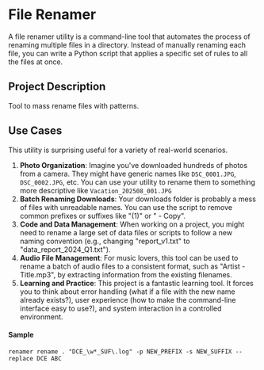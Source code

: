 # File Renamer

A file renamer utility is a command-line tool that automates the process of renaming multiple files in a directory. Instead of manually renaming each file, you can write a Python script that applies a specific set of rules to all the files at once.

## Project Description

Tool to mass rename files with patterns.


## Use Cases
This utility is surprising useful for a variety of real-world scenarios.

1. **Photo Organization**: Imagine you've downloaded hundreds of photos from a camera. They might have generic names like `DSC_0001.JPG`, `DSC_0002.JPG`, etc. You can use your utility to rename them to something more descriptive like `Vacation_202508_001.JPG`
2. **Batch Renaming Downloads**: Your downloads folder is probably a mess of files with unreadable names. You can use the script to remove common prefixes or suffixes like "(1)" or " - Copy".
3. **Code and Data Management**: When working on a project, you might need to rename a large set of data files or scripts to follow a new naming convention (e.g., changing "report_v1.txt" to "data_report_2024_Q1.txt").
4. **Audio File Management**: For music lovers, this tool can be used to rename a batch of audio files to a consistent format, such as "Artist - Title.mp3", by extracting information from the existing filenames.
5. **Learning and Practice**: This project is a fantastic learning tool. It forces you to think about error handling (what if a file with the new name already exists?), user experience (how to make the command-line interface easy to use?), and system interaction in a controlled environment.


#### Sample

`renamer rename . "DCE_\w*_SUF\.log" -p NEW_PREFIX -s NEW_SUFFIX --replace DCE ABC`
